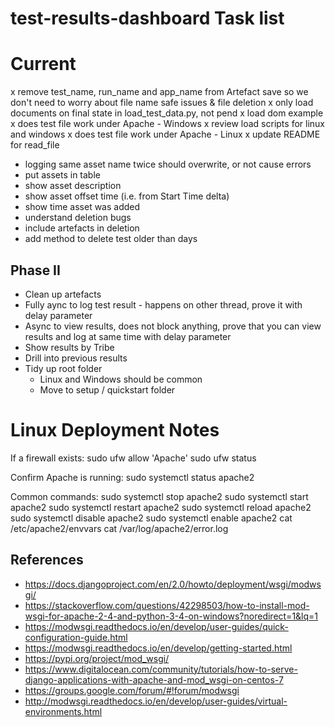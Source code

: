 # test-results-dashboard Task list

# Current
x remove test_name, run_name and app_name from Artefact save so we don't need to worry about file name safe issues & file deletion
x only load documents on final state in load_test_data.py, not pend
x load dom example
x does test file work under Apache - Windows
x review load scripts for linux and windows
x does test file work under Apache - Linux
x update README for read_file
- logging same asset name twice should overwrite, or not cause errors
- put assets in table
- show asset description
- show asset offset time (i.e. from Start Time delta)
- show time asset was added
- understand deletion bugs
- include artefacts in deletion
- add method to delete test older than days


## Phase II
- Clean up artefacts
- Fully aync to log test result - happens on other thread, prove it with delay parameter
- Async to view results, does not block anything, prove that you can view results and log at same time with delay parameter
- Show results by Tribe
- Drill into previous results
- Tidy up root folder
    - Linux and Windows should be common
    - Move to setup / quickstart folder

# Linux Deployment Notes

If a firewall exists:
sudo ufw allow 'Apache'
sudo ufw status

Confirm Apache is running:
sudo systemctl status apache2

Common commands:
sudo systemctl stop apache2
sudo systemctl start apache2
sudo systemctl restart apache2
sudo systemctl reload apache2
sudo systemctl disable apache2
sudo systemctl enable apache2
cat /etc/apache2/envvars
cat /var/log/apache2/error.log


## References
* https://docs.djangoproject.com/en/2.0/howto/deployment/wsgi/modwsgi/
* https://stackoverflow.com/questions/42298503/how-to-install-mod-wsgi-for-apache-2-4-and-python-3-4-on-windows?noredirect=1&lq=1
* https://modwsgi.readthedocs.io/en/develop/user-guides/quick-configuration-guide.html
* https://modwsgi.readthedocs.io/en/develop/getting-started.html
* https://pypi.org/project/mod_wsgi/
* https://www.digitalocean.com/community/tutorials/how-to-serve-django-applications-with-apache-and-mod_wsgi-on-centos-7
* https://groups.google.com/forum/#!forum/modwsgi
* http://modwsgi.readthedocs.io/en/develop/user-guides/virtual-environments.html

